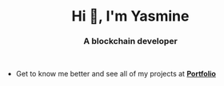 <h1 align="center">Hi 👋, I'm Yasmine</h1>
<h3 align="center">A blockchain developer</h3>

</br>

- Get to know me better and see all of my projects at [**Portfolio**](https://portfolio-contact.vercel.app/)

